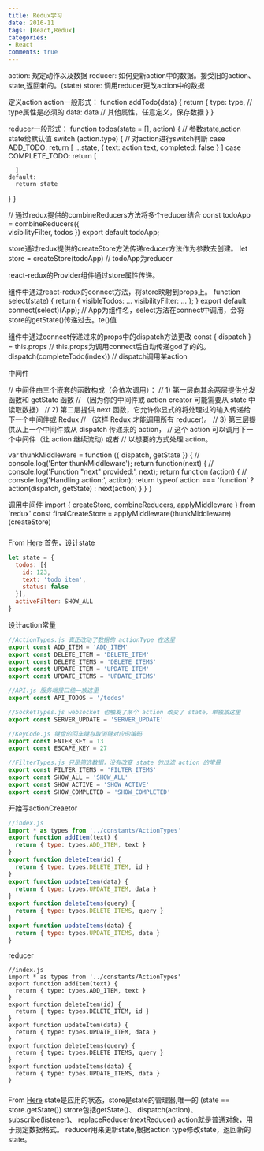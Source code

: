 ```yaml
---
title: Redux学习
date: 2016-11
tags: [React,Redux]
categories: 
- React
comments: true
---
```


action: 规定动作以及数据
reducer: 如何更新action中的数据。接受旧的action、state,返回新的。(state)
store: 调用reducer更改action中的数据

定义action
action一般形式：
function addTodo(data) {
	return {
		type: type,							// type属性是必须的
		data: data							// 其他属性，任意定义，保存数据
	}
}

reducer一般形式：
function todos(state = [], action) {		// 参数state,action state给默认值
  switch (action.type) {								// 对action进行switch判断
    case ADD_TODO:
      return [
        ...state,
        {
          text: action.text,
          completed: false
        }
      ]
    case COMPLETE_TODO:
      return [

      ]
    default:
      return state
  }
}

// 通过redux提供的combineReducers方法将多个reducer结合
const todoApp = combineReducers({						
  visibilityFilter,
  todos
})
export default todoApp;

store通过redux提供的createStore方法传递reducer方法作为参数去创建。
let store = createStore(todoApp) // todoApp为reducer

react-redux的Provider组件通过store属性传递。
<Provider store={store}>
  <App />
</Provider>

组件中通过react-redux的connect方法，将store映射到props上。
function select(state) {
  return {
    visibleTodos: ...
    visibilityFilter: ... 
  };
}
export default connect(select)(App);  // App为组件名，select方法在connect中调用，会将store的getState()传递过去。te()值

组件中通过connect传递过来的props中的dispatch方法更改
const { dispatch } = this.props 	// this.props为调用connect后自动传递god了的的。
dispatch(completeTodo(index))			// dispatch调用某action

中间件

// 中间件由三个嵌套的函数构成（会依次调用）：
// 1) 第一层向其余两层提供分发函数和 getState 函数
//    （因为你的中间件或 action creator 可能需要从 state 中读取数据）
// 2) 第二层提供 next 函数，它允许你显式的将处理过的输入传递给下一个中间件或 Redux
//    （这样 Redux 才能调用所有 reducer)。
// 3) 第三层提供从上一个中间件或从 dispatch 传递来的 action，
//     这个 action 可以调用下一个中间件（让 action 继续流动) 或者
//     以想要的方式处理 action。

var thunkMiddleware = function ({ dispatch, getState }) {
  // console.log('Enter thunkMiddleware');
  return function(next) {
    // console.log('Function "next" provided:', next);
    return function (action) {
      // console.log('Handling action:', action);
      return typeof action === 'function' ?
          action(dispatch, getState) :
          next(action)
    }
  }
}

调用中间件
import { createStore, combineReducers, applyMiddleware } from 'redux'
const finalCreateStore = applyMiddleware(thunkMiddleware)(createStore)

###

From [Here](http://div.io/topic/1309?utm_source=tuicool&utm_medium=referral)
首先，设计state
```javascript
let state = {
  todos: [{
    id: 123,
    text: 'todo item',
    status: false
  }],
  activeFilter: SHOW_ALL
}
```
设计action常量
```javascript
//ActionTypes.js 真正改动了数据的 actionType 在这里
export const ADD_ITEM = 'ADD_ITEM'
export const DELETE_ITEM = 'DELETE_ITEM'
export const DELETE_ITEMS = 'DELETE_ITEMS'
export const UPDATE_ITEM = 'UPDATE_ITEM'
export const UPDATE_ITEMS = 'UPDATE_ITEMS'

//API.js 服务端接口统一放这里
export const API_TODOS = '/todos'

//SocketTypes.js websocket 也触发了某个 action 改变了 state，单独放这里
export const SERVER_UPDATE = 'SERVER_UPDATE'

//KeyCode.js 键盘的回车键与取消键对应的编码
export const ENTER_KEY = 13
export const ESCAPE_KEY = 27

//FilterTypes.js 只是筛选数据，没有改变 state 的过滤 action 的常量
export const FILTER_ITEMS = 'FILTER_ITEMS'
export const SHOW_ALL = 'SHOW_ALL'
export const SHOW_ACTIVE = 'SHOW_ACTIVE'
export const SHOW_COMPLETED = 'SHOW_COMPLETED'
```
开始写actionCreaetor
```javascript
//index.js
import * as types from '../constants/ActionTypes'
export function addItem(text) {
  return { type: types.ADD_ITEM, text }
}
export function deleteItem(id) {
  return { type: types.DELETE_ITEM, id }
}
export function updateItem(data) {
  return { type: types.UPDATE_ITEM, data }
}
export function deleteItems(query) {
  return { type: types.DELETE_ITEMS, query }
}
export function updateItems(data) {
  return { type: types.UPDATE_ITEMS, data }
}
```
reducer
```javacript
//index.js
import * as types from '../constants/ActionTypes'
export function addItem(text) {
  return { type: types.ADD_ITEM, text }
}
export function deleteItem(id) {
  return { type: types.DELETE_ITEM, id }
}
export function updateItem(data) {
  return { type: types.UPDATE_ITEM, data }
}
export function deleteItems(query) {
  return { type: types.DELETE_ITEMS, query }
}
export function updateItems(data) {
  return { type: types.UPDATE_ITEMS, data }
}

```

###

From [Here](https://github.com/kenberkeley/redux-simple-tutorial)
state是应用的状态，store是state的管理器,唯一的 (state == store.getState())
strore包括getState()、 dispatch(action)、 subscribe(listener)、 replaceReducer(nextReducer)
action就是普通对象，用于规定数据格式。
reducer用来更新state,根据action type修改state，返回新的state。